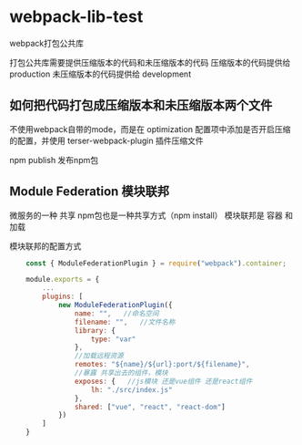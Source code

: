 # webpack-lib-test
webpack打包公共库

打包公共库需要提供压缩版本的代码和未压缩版本的代码
压缩版本的代码提供给 production
未压缩版本的代码提供给 development

## 如何把代码打包成压缩版本和未压缩版本两个文件 ##
不使用webpack自带的mode，而是在 optimization 配置项中添加是否开启压缩的配置，并使用 terser-webpack-plugin 插件压缩文件

npm publish 发布npm包

## Module Federation 模块联邦 ##
微服务的一种
共享
npm包也是一种共享方式（npm install）
模块联邦是 容器 和 加载

模块联邦的配置方式
```js
    const { ModuleFederationPlugin } = require("webpack").container;

    module.exports = {
        ...
        plugins: [
            new ModuleFederationPlugin({
                name: "",   //命名空间
                filename: "",   //文件名称
                library: {
                    type: "var"
                },
                //加载远程资源
                remotes: "${name}/${url}:port/${filename}",
                //暴露 共享出去的组件，模块
                exposes: {   //js模块 还是vue组件 还是react组件
                    lh: "./src/index.js"
                },
                shared: ["vue", "react", "react-dom"]
            })
        ]
    }
```

























